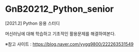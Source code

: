 # GnB20212_Python_senior
[2021.2] Python 응용 스터디

 머신러닝에 대해 학습하고 기초적인 활용문제를 해결하여본다.
 
 
 ※참고 사이트 : https://blog.naver.com/yygg9800/222263531549
